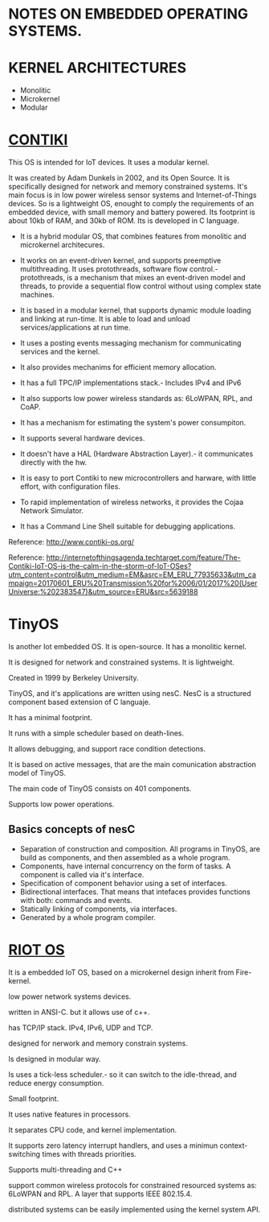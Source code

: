 # NOTES ON EMBEDDED OPERATING SYSTEMS.

# KERNEL ARCHITECTURES

 - Monolitic
 - Microkernel
 - Modular
 

# [CONTIKI](http://www.contiki-os.org/)

This OS is intended for IoT devices. It uses a modular kernel.

It was created by Adam Dunkels  in 2002, and its Open Source. It is specifically designed for network and memory constrained systems. It's main focus is in low power wireless sensor systems and Internet-of-Things devices. So is a lightweight OS, enought to comply the requirements of an embedded device, with small memory and battery powered. Its footprint is about 10kb of RAM, and 30kb of ROM. Its is developed in C language.

- It is a hybrid modular OS, that combines features from monolitic and microkernel architecures.

- It works on an event-driven kernel, and supports preemptive multithreading. It uses protothreads, software flow control.- protothreads, is a mechanism that mixes an event-driven model and threads, to provide a sequential flow control without using complex state machines.

- It is based in a modular kernel, that supports dynamic module loading and linking at run-time. It is able to load and unload services/applications at run time.

- It uses a  posting events messaging mechanism for communicating services and the kernel.

- It also provides mechanims for efficient memory allocation.

- It has a full TPC/IP implementations stack.- Includes IPv4 and IPv6

- It also supports low power wireless standards as: 6LoWPAN, RPL, and CoAP.

- It has a mechanism for estimating the system's power consumpiton.

- It supports several hardware devices.

- It doesn't have a HAL (Hardware Abstraction Layer).- it communicates directly with the hw.

- It is easy to port Contiki to new microcontrollers and harware, with little effort, with configuration files.

- To rapid implementation of wireless networks, it provides the Cojaa Network Simulator.

- It has a Command Line Shell suitable for debugging applications.

Reference: http://www.contiki-os.org/

Reference: http://internetofthingsagenda.techtarget.com/feature/The-Contiki-IoT-OS-is-the-calm-in-the-storm-of-IoT-OSes?utm_content=control&utm_medium=EM&asrc=EM_ERU_77935633&utm_campaign=20170601_ERU%20Transmission%20for%2006/01/2017%20(UserUniverse:%202383547)&utm_source=ERU&src=5639188

# TinyOS

Is another Iot embedded OS. It is open-source. It has a monolitic kernel.

It is designed for network and constrained systems. It is lightweight.

Created in 1999 by Berkeley University. 

TinyOS, and it's applications are written using nesC. NesC is a structured component based extension of C languaje. 

It has a minimal footprint.

It runs with a simple scheduler based on death-lines.

It allows debugging, and support race condition detections.

It is based on active messages, that are the main comunication abstraction model of TinyOS.

The main code of TinyOS consists on 401 components.

Supports low power operations.



## Basics concepts of nesC

- Separation of construction and composition. All programs in TinyOS, are build as components, and then assembled as a whole program.
- Components, have internal concurrency on the form of tasks. A component is called via it's interface.
- Specification of component behavior using a set of interfaces.
- Bidirectional interfaces. That means that intefaces provides functions with both: commands and events.
- Statically linking of components, via interfaces.
- Generated by a whole program compiler.


# [RIOT OS]( http://internetofthingsagenda.techtarget.com/definition/RIOT-operating-system?utm_content=control&utm_medium=EM&asrc=EM_ERU_77819154&utm_campaign=20170530_ERU%20Transmission%20for%2005/30/2017%20(UserUniverse:%202380487)&utm_source=ERU&src=5638584)

It is a embedded IoT OS, based on a microkernel design inherit from Fire-kernel.

low power network systems devices. 

written in ANSI-C. but it allows use of c++.

has TCP/IP stack. IPv4, IPv6, UDP and TCP. 

designed for nerwork and memory constrain systems.

Is designed in modular way. 

Is uses a tick-less scheduler.-  so it can switch to the idle-thread, and reduce energy consumption.

Small footprint.

It uses native features in processors.

It separates CPU code, and kernel implementation.

It supports zero latency interrupt handlers, and uses a minimun context-switching times with threads priorities.

Supports multi-threading and C++

support common wireless protocols for constrained resourced systems as: 6LoWPAN and RPL. A layer that supports IEEE 802.15.4.

distributed systems can be easily implemented using the kernel system API.


